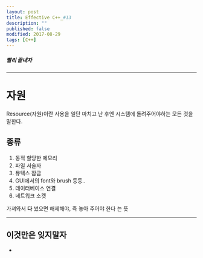 ```yaml
---
layout: post
title: Effective C++_#13
description: ""
published: false
modified: 2017-08-29
tags: [C++]
---
```


##### 빨리 끝내자

---

# 자원
Resource(자원)이란 사용을 일단 마치고 난 후엔 시스템에 돌려주어야하는 모든 것을 말한다.  

## 종류
1. 동적 할당한 메모리
2. 파일 서술자
3. 뮤텍스 잠금
4. GUI에서의 font와 brush 등등..
5. 데이터베이스 연결
6. 네트워크 소켓

가져와서 **다** 썼으면 해제해야, 즉 놓아 주어야 한다 는 뜻

---

## 이것만은 잊지말자
- 